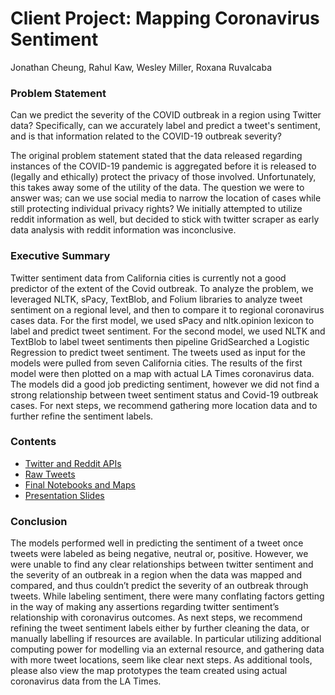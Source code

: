 # Client Project: Mapping Coronavirus Sentiment
Jonathan Cheung, Rahul Kaw, Wesley Miller, Roxana Ruvalcaba


### Problem Statement
Can we predict the severity of the COVID outbreak in a region using Twitter data? Specifically, can we accurately label and predict a tweet's sentiment, and is that information related to the COVID-19 outbreak severity?

The original problem statement stated that the data released regarding instances of the COVID-19 pandemic is aggregated before it is released to (legally and ethically) protect the privacy of those involved. Unfortunately, this takes away some of the utility of the data. The question we were to answer was; can we use social media to narrow the location of cases while still protecting individual privacy rights?  We initially attempted to utilize reddit information as well, but decided to stick with twitter scraper as early data analysis with reddit information was inconclusive.

### Executive Summary
Twitter sentiment data from California cities is currently not a good predictor of the extent of the Covid outbreak. To analyze the problem, we leveraged NLTK, sPacy, TextBlob, and Folium libraries to analyze tweet sentiment on a regional level, and then to compare it to regional coronavirus cases data. For the first model, we used sPacy and nltk.opinion lexicon to label and predict tweet sentiment. For the second model, we used NLTK and TextBlob to label tweet sentiments then pipeline GridSearched a Logistic Regression to predict tweet sentiment. The tweets used as input for the models were pulled from seven California cities. The results of the first model were then plotted on a map with actual LA Times coronavirus data. The models did a good job predicting sentiment, however we did not find a strong relationship between tweet sentiment status and Covid-19 outbreak cases. For next steps, we recommend gathering more location data and to further refine the sentiment labels.

### Contents
- [Twitter and Reddit APIs](./code)
- [Raw Tweets](./Tweets_5_11)
- [Final Notebooks and Maps](./notebook)
- [Presentation Slides](./Mapping%20Coronavirus%20Sentiment.pdf)

### Conclusion
The models performed well in predicting the sentiment of a tweet once tweets were labeled as being negative, neutral or, positive. However, we were unable to find any clear relationships between twitter sentiment and the severity of an outbreak in a region when the data was mapped and compared, and thus couldn’t predict the severity of an outbreak through tweets. While labeling sentiment, there were many conflating factors getting in the way of making any assertions regarding twitter sentiment’s relationship with coronavirus outcomes. As next steps, we recommend refining the tweet sentiment labels either by further cleaning the data, or manually labelling if resources are available. In particular utilizing additional computing power for modelling via an external resource, and gathering data with more tweet locations, seem like clear next steps. As additional tools, please also view the map prototypes the team created using actual coronavirus data from the LA Times.
